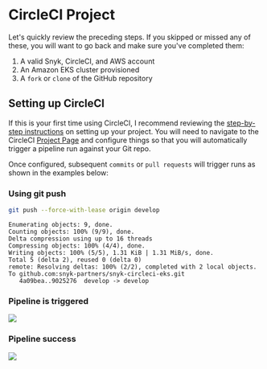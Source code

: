 # CircleCI Project

Let's quickly review the preceding steps. If you skipped or missed any of these, you will want to go back and make sure you've completed them:

1. A valid Snyk, CircleCI, and AWS account
2. An Amazon EKS cluster provisioned
3. A `fork` or `clone` of the GitHub repository

## Setting up CircleCI

If this is your first time using CircleCI, I recommend reviewing the [step-by-step instructions](https://circleci.com/docs/2.0/getting-started/#setting-up-circleci) on setting up your project. You will need to navigate to the CircleCI [Project Page](https://app.circleci.com/projects/) and configure things so that you will automatically trigger a pipeline run against your Git repo.

Once configured, subsequent `commits` or `pull requests` will trigger runs as shown in the examples below:

### Using git push

```bash
git push --force-with-lease origin develop
```

```text
Enumerating objects: 9, done.
Counting objects: 100% (9/9), done.
Delta compression using up to 16 threads
Compressing objects: 100% (4/4), done.
Writing objects: 100% (5/5), 1.31 KiB | 1.31 MiB/s, done.
Total 5 (delta 2), reused 0 (delta 0)
remote: Resolving deltas: 100% (2/2), completed with 2 local objects.
To github.com:snyk-partners/snyk-circleci-eks.git
   4a09bea..9025276  develop -> develop
```

### Pipeline is triggered

![](http://g.recordit.co/PgPkhEpdy1.gif)

### Pipeline success

![](https://github.com/snyk/user-docs/tree/0874305e3aea1ea3c57b0398879776ac062b3479/.gitbook/assets/circleci_success.png)

